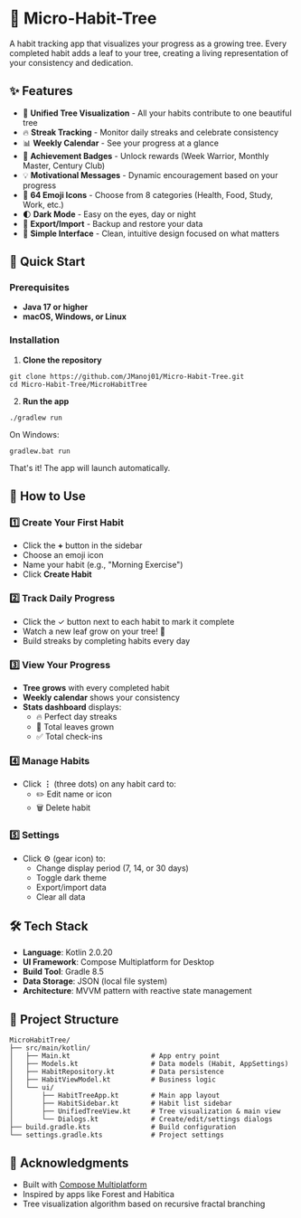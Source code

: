 
# 🌳 Micro-Habit-Tree

A habit tracking app that visualizes your progress as a growing tree. Every completed habit adds a leaf to your tree, creating a living representation of your consistency and dedication.


## ✨ Features

- 🌱 **Unified Tree Visualization** - All your habits contribute to one beautiful tree
- 🔥 **Streak Tracking** - Monitor daily streaks and celebrate consistency
- 📊 **Weekly Calendar** - See your progress at a glance
- 🎯 **Achievement Badges** - Unlock rewards (Week Warrior, Monthly Master, Century Club)
- 💡 **Motivational Messages** - Dynamic encouragement based on your progress
- 🎨 **64 Emoji Icons** - Choose from 8 categories (Health, Food, Study, Work, etc.)
- 🌓 **Dark Mode** - Easy on the eyes, day or night
- 💾 **Export/Import** - Backup and restore your data
- 📱 **Simple Interface** - Clean, intuitive design focused on what matters

## 🚀 Quick Start

### Prerequisites
- **Java 17 or higher** 
- **macOS, Windows, or Linux**

### Installation

1. **Clone the repository**
```
git clone https://github.com/JManoj01/Micro-Habit-Tree.git
cd Micro-Habit-Tree/MicroHabitTree
```

2. **Run the app**
```
./gradlew run
```

On Windows:
```
gradlew.bat run
```

That's it! The app will launch automatically.

## 📖 How to Use

### 1️⃣ Create Your First Habit
- Click the **+** button in the sidebar
- Choose an emoji icon
- Name your habit (e.g., "Morning Exercise")
- Click **Create Habit**

### 2️⃣ Track Daily Progress
- Click the ✓ button next to each habit to mark it complete
- Watch a new leaf grow on your tree! 🍃
- Build streaks by completing habits every day

### 3️⃣ View Your Progress
- **Tree grows** with every completed habit
- **Weekly calendar** shows your consistency
- **Stats dashboard** displays:
  - 🔥 Perfect day streaks
  - 🍃 Total leaves grown
  - ✅ Total check-ins

### 4️⃣ Manage Habits
- Click **⋮** (three dots) on any habit card to:
  - ✏️ Edit name or icon
  - 🗑️ Delete habit

### 5️⃣ Settings
- Click ⚙️ (gear icon) to:
  - Change display period (7, 14, or 30 days)
  - Toggle dark theme
  - Export/import data
  - Clear all data

## 🛠️ Tech Stack

- **Language**: Kotlin 2.0.20
- **UI Framework**: Compose Multiplatform for Desktop
- **Build Tool**: Gradle 8.5
- **Data Storage**: JSON (local file system)
- **Architecture**: MVVM pattern with reactive state management

## 📂 Project Structure

```
MicroHabitTree/
├── src/main/kotlin/
│   ├── Main.kt                    # App entry point
│   ├── Models.kt                  # Data models (Habit, AppSettings)
│   ├── HabitRepository.kt         # Data persistence
│   ├── HabitViewModel.kt          # Business logic
│   └── ui/
│       ├── HabitTreeApp.kt        # Main app layout
│       ├── HabitSidebar.kt        # Habit list sidebar
│       ├── UnifiedTreeView.kt     # Tree visualization & main view
│       └── Dialogs.kt             # Create/edit/settings dialogs
├── build.gradle.kts               # Build configuration
└── settings.gradle.kts            # Project settings
```

## 🙏 Acknowledgments

- Built with [Compose Multiplatform](https://www.jetbrains.com/lp/compose-multiplatform/)
- Inspired by apps like Forest and Habitica
- Tree visualization algorithm based on recursive fractal branching
